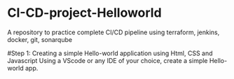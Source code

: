 # CI-CD-project-Helloworld
A repository to practice complete CI/CD pipeline using terraform, jenkins, docker, git, sonarqube

#Step 1: Creating a simple Hello-world application using Html, CSS and Javascript
Using a VScode or any IDE of your choice, create a simple Hello-world app.
